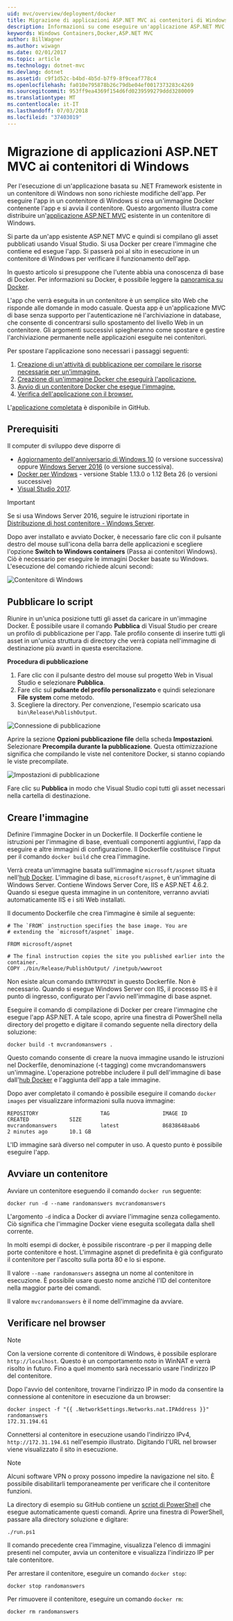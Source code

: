 ```yaml
---
uid: mvc/overview/deployment/docker
title: Migrazione di applicazioni ASP.NET MVC ai contenitori di Windows
description: Informazioni su come eseguire un'applicazione ASP.NET MVC esistente in un contenitore Docker di Windows
keywords: Windows Containers,Docker,ASP.NET MVC
author: BillWagner
ms.author: wiwagn
ms.date: 02/01/2017
ms.topic: article
ms.technology: dotnet-mvc
ms.devlang: dotnet
ms.assetid: c9f1d52c-b4bd-4b5d-b7f9-8f9ceaf778c4
ms.openlocfilehash: fa010e795878b26c79dbe04ef0017373283c4269
ms.sourcegitcommit: 953ff9ea4369f154d6fd0239599279ddd3280009
ms.translationtype: MT
ms.contentlocale: it-IT
ms.lasthandoff: 07/03/2018
ms.locfileid: "37403019"
---
```

# <a name="migrating-aspnet-mvc-applications-to-windows-containers"></a>Migrazione di applicazioni ASP.NET MVC ai contenitori di Windows

Per l'esecuzione di un'applicazione basata su .NET Framework esistente in un contenitore di Windows non sono richieste modifiche dell'app. Per eseguire l'app in un contenitore di Windows si crea un'immagine Docker contenente l'app e si avvia il contenitore. Questo argomento illustra come distribuire un'[applicazione ASP.NET MVC](http://www.asp.net/mvc) esistente in un contenitore di Windows.

Si parte da un'app esistente ASP.NET MVC e quindi si compilano gli asset pubblicati usando Visual Studio. Si usa Docker per creare l'immagine che contiene ed esegue l'app. Si passerà poi al sito in esecuzione in un contenitore di Windows per verificare il funzionamento dell'app.

In questo articolo si presuppone che l'utente abbia una conoscenza di base di Docker. Per informazioni su Docker, è possibile leggere la [panoramica su Docker](https://docs.docker.com/engine/understanding-docker/).

L'app che verrà eseguita in un contenitore è un semplice sito Web che risponde alle domande in modo casuale. Questa app è un'applicazione MVC di base senza supporto per l'autenticazione né l'archiviazione in database, che consente di concentrarsi sullo spostamento del livello Web in un contenitore. Gli argomenti successivi spiegheranno come spostare e gestire l'archiviazione permanente nelle applicazioni eseguite nei contenitori.

Per spostare l'applicazione sono necessari i passaggi seguenti:

1. [Creazione di un'attività di pubblicazione per compilare le risorse necessarie per un'immagine.](#publish-script)
1. [Creazione di un'immagine Docker che eseguirà l'applicazione.](#build-the-image)
1. [Avvio di un contenitore Docker che esegue l'immagine.](#start-a-container)
1. [Verifica dell'applicazione con il browser.](#verify-in-the-browser)

L'[applicazione completata](https://github.com/dotnet/docs/tree/master/samples/framework/docker/MVCRandomAnswerGenerator) è disponibile in GitHub.

## <a name="prerequisites"></a>Prerequisiti

Il computer di sviluppo deve disporre di

- [Aggiornamento dell'anniversario di Windows 10](https://www.microsoft.com/software-download/windows10/) (o versione successiva) oppure [Windows Server 2016](https://www.microsoft.com/cloud-platform/windows-server) (o versione successiva).
- [Docker per Windows](https://docs.docker.com/docker-for-windows/) - versione Stable 1.13.0 o 1.12 Beta 26 (o versioni successive)
- [Visual Studio 2017](https://www.visualstudio.com/visual-studio-homepage-vs.aspx).

> [!IMPORTANT]
> Se si usa Windows Server 2016, seguire le istruzioni riportate in [Distribuzione di host contenitore - Windows Server](https://msdn.microsoft.com/virtualization/windowscontainers/deployment/deployment).

Dopo aver installato e avviato Docker, è necessario fare clic con il pulsante destro del mouse sull'icona della barra delle applicazioni e scegliere l'opzione **Switch to Windows containers** (Passa ai contenitori Windows). Ciò è necessario per eseguire le immagini Docker basate su Windows. L'esecuzione del comando richiede alcuni secondi:

![Contenitore di Windows][windows-container]

## <a name="publish-script"></a>Pubblicare lo script

Riunire in un'unica posizione tutti gli asset da caricare in un'immagine Docker. È possibile usare il comando **Pubblica** di Visual Studio per creare un profilo di pubblicazione per l'app. Tale profilo consente di inserire tutti gli asset in un'unica struttura di directory che verrà copiata nell'immagine di destinazione più avanti in questa esercitazione.

**Procedura di pubblicazione**

1. Fare clic con il pulsante destro del mouse sul progetto Web in Visual Studio e selezionare **Pubblica**.
1. Fare clic sul **pulsante del profilo personalizzato** e quindi selezionare **File system** come metodo.
1. Scegliere la directory. Per convenzione, l'esempio scaricato usa `bin\Release\PublishOutput`.

![Connessione di pubblicazione][publish-connection]

Aprire la sezione **Opzioni pubblicazione file** della scheda **Impostazioni**. Selezionare **Precompila durante la pubblicazione**. Questa ottimizzazione significa che compilando le viste nel contenitore Docker, si stanno copiando le viste precompilate.

![Impostazioni di pubblicazione][publish-settings]

Fare clic su **Pubblica** in modo che Visual Studio copi tutti gli asset necessari nella cartella di destinazione.

## <a name="build-the-image"></a>Creare l'immagine

Definire l'immagine Docker in un Dockerfile. Il Dockerfile contiene le istruzioni per l'immagine di base, eventuali componenti aggiuntivi, l'app da eseguire e altre immagini di configurazione.  Il Dockerfile costituisce l'input per il comando `docker build` che crea l'immagine.

Verrà creata un'immagine basata sull'immagine `microsoft/aspnet` situata nell'[hub Docker](https://hub.docker.com/r/microsoft/aspnet/).
L'immagine di base, `microsoft/aspnet`, è un'immagine di Windows Server. Contiene Windows Server Core, IIS e ASP.NET 4.6.2. Quando si esegue questa immagine in un contenitore, verranno avviati automaticamente IIS e i siti Web installati.

Il documento Dockerfile che crea l'immagine è simile al seguente:

```console
# The `FROM` instruction specifies the base image. You are
# extending the `microsoft/aspnet` image.

FROM microsoft/aspnet

# The final instruction copies the site you published earlier into the container.
COPY ./bin/Release/PublishOutput/ /inetpub/wwwroot
```

Non esiste alcun comando `ENTRYPOINT` in questo Dockerfile. Non è necessario. Quando si esegue Windows Server con IIS, il processo IIS è il punto di ingresso, configurato per l'avvio nell'immagine di base aspnet.

Eseguire il comando di compilazione di Docker per creare l'immagine che esegue l'app ASP.NET. A tale scopo, aprire una finestra di PowerShell nella directory del progetto e digitare il comando seguente nella directory della soluzione:

```console
docker build -t mvcrandomanswers .
```

Questo comando consente di creare la nuova immagine usando le istruzioni nel Dockerfile, denominazione (-t tagging) come mvcrandomanswers un'immagine. L'operazione potrebbe includere il pull dell'immagine di base dall'[hub Docker](http://hub.docker.com) e l'aggiunta dell'app a tale immagine.

Dopo aver completato il comando è possibile eseguire il comando `docker images` per visualizzare informazioni sulla nuova immagine:

```console
REPOSITORY                    TAG                 IMAGE ID            CREATED             SIZE
mvcrandomanswers              latest              86838648aab6        2 minutes ago       10.1 GB
```

L'ID immagine sarà diverso nel computer in uso. A questo punto è possibile eseguire l'app.

## <a name="start-a-container"></a>Avviare un contenitore

Avviare un contenitore eseguendo il comando `docker run` seguente:

```console
docker run -d --name randomanswers mvcrandomanswers
```

L'argomento `-d` indica a Docker di avviare l'immagine senza collegamento. Ciò significa che l'immagine Docker viene eseguita scollegata dalla shell corrente.

In molti esempi di docker, è possibile riscontrare -p per il mapping delle porte contenitore e host. L'immagine aspnet di predefinita è già configurato il contenitore per l'ascolto sulla porta 80 e lo si espone. 

Il valore `--name randomanswers` assegna un nome al contenitore in esecuzione. È possibile usare questo nome anziché l'ID del contenitore nella maggior parte dei comandi.

Il valore `mvcrandomanswers` è il nome dell'immagine da avviare.

## <a name="verify-in-the-browser"></a>Verificare nel browser

> [!NOTE]
> Con la versione corrente di contenitore di Windows, è possibile esplorare `http://localhost`.
> Questo è un comportamento noto in WinNAT e verrà risolto in futuro. Fino a quel momento sarà necessario usare l'indirizzo IP del contenitore.

Dopo l'avvio del contenitore, trovarne l'indirizzo IP in modo da consentire la connessione al contenitore in esecuzione da un browser:

```console
docker inspect -f "{{ .NetworkSettings.Networks.nat.IPAddress }}" randomanswers
172.31.194.61
```

Connettersi al contenitore in esecuzione usando l'indirizzo IPv4, `http://172.31.194.61` nell'esempio illustrato. Digitando l'URL nel browser viene visualizzato il sito in esecuzione.

> [!NOTE]
> Alcuni software VPN o proxy possono impedire la navigazione nel sito.
> È possibile disabilitarli temporaneamente per verificare che il contenitore funzioni.

La directory di esempio su GitHub contiene un [script di PowerShell](https://github.com/dotnet/docs/tree/master/samples/framework/docker/MVCRandomAnswerGenerator/run.ps1) che esegue automaticamente questi comandi. Aprire una finestra di PowerShell, passare alla directory soluzione e digitare:

```console
./run.ps1
```

Il comando precedente crea l'immagine, visualizza l'elenco di immagini presenti nel computer, avvia un contenitore e visualizza l'indirizzo IP per tale contenitore.

Per arrestare il contenitore, eseguire un comando `docker
stop`:

```console
docker stop randomanswers
```

Per rimuovere il contenitore, eseguire un comando `docker rm`:

```console
docker rm randomanswers
```

[windows-container]: media/aspnetmvc/SwitchContainer.png "Passare a un contenitore di Windows"
[publish-connection]: media/aspnetmvc/PublishConnection.png "Pubblicare nel file system"
[publish-settings]: media/aspnetmvc/PublishSettings.png "Impostazioni di pubblicazione"
